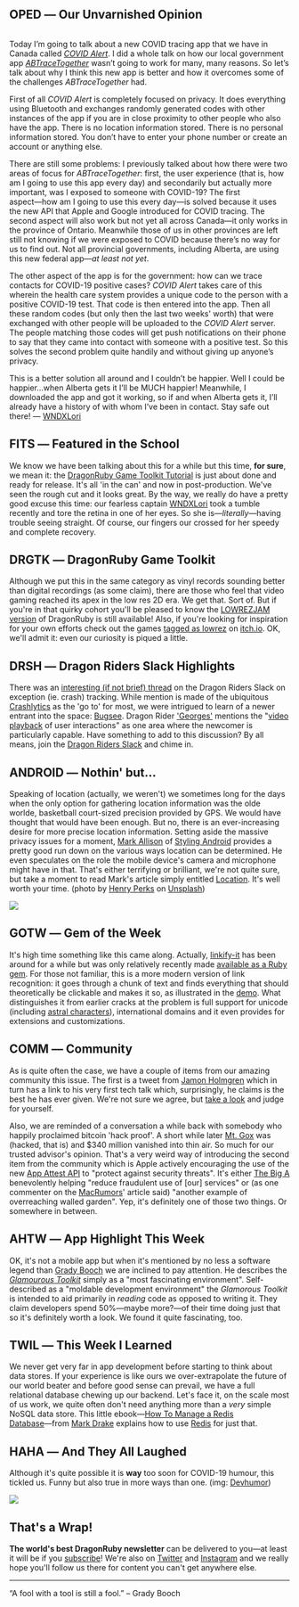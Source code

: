 <div style="display:none;font−size:0;line−height:0;max−height:0;mso−hide:all">DRD067: Canada's approach to app-based COVID alerts. Also, what Grady Booch finds fascinating. And all the other mobile app development news that's not quite fit to print.</div>

## OPED ― Our Unvarnished Opinion

<p><img src="https://dragonrubydispatch.com/assets/images/covid-alert-590x338px.png" alt="" title="" /></p>

Today I’m going to talk about a new COVID tracing app that we have in Canada called *[COVID Alert](/s/u44uR4)*. I did a whole talk on how our local government app *[ABTraceTogether](/s/8g0Se0)* wasn’t going to work for many, many reasons. So let’s talk about why I think this new app is better and how it overcomes some of the challenges *ABTraceTogether* had.

First of all *COVID Alert* is completely focused on privacy. It does everything using Bluetooth and exchanges randomly generated codes with other instances of the app if you are in close proximity to other people who also have the app. There is no location information stored. There is no personal information stored. You don’t have to enter your phone number or create an account or anything else.

There are still some problems: I previously talked about how there were two areas of focus for *ABTraceTogether*: first, the user experience (that is, how am I going to use this app every day) and secondarily but actually more important, was I exposed to someone with COVID-19? The first aspect―how am I going to use this every day―is solved because it uses the new API that Apple and Google introduced for COVID tracing. The second aspect will also work but not yet all across Canada―it only works in the province of Ontario. Meanwhile those of us in other provinces are left still not knowing if we were exposed to COVID because there’s no way for us to find out. Not all provincial governments, including Alberta, are using this new federal app―*at least not yet*.

The other aspect of the app is for the government: how can we trace contacts for COVID-19 positive cases? *COVID Alert* takes care of this wherein the health care system provides a unique code to the person with a positive COVID-19 test. That code is then entered into the app. Then all these random codes (but only then the last two weeks' worth) that were exchanged with other people will be uploaded to the *COVID Alert* server. The people matching those codes will get push notifications on their phone to say that they came into contact with someone with a positive test. So this solves the second problem quite handily and without giving up anyone’s privacy.

This is a better solution all around and I couldn’t be happier. Well I could be happier&#8230;when Alberta gets it I’ll be MUCH happier! Meanwhile, I downloaded the app and got it working, so if and when Alberta gets it, I’ll already have a history of with whom I’ve been in contact. Stay safe out there! ― [WNDXLori](/s/wSVwpp)

## FITS ― Featured in the School

We know we have been talking about this for a while but this time, **for sure**, we mean it: the [DragonRuby Game Toolkit Tutorial](/s/NSSdN2) is just about done and ready for release. It's all 'in the can' and now in post-production. We've seen the rough cut and it looks great. By the way, we really do have a pretty good excuse this time: our fearless captain [WNDXLori](/s/2fd8f2) took a tumble recently and tore the retina in one of her eyes. So she is―*literally*―having trouble seeing straight. Of course, our fingers our crossed for her speedy and complete recovery.

## DRGTK ― DragonRuby Game Toolkit

Although we put this in the same category as vinyl records sounding better than digital recordings (as some claim), there are those who feel that video gaming reached its apex in the low res 2D era. We get that. Sort of. But if you're in that quirky cohort you'll be pleased to know the [LOWREZJAM version](/s/mEE9En) of DragonRuby is still available! Also, if you're looking for inspiration for your own efforts check out the games [tagged as lowrez](/s/vv32hh) on [itch.io](/s/Dgg6mm). OK, we'll admit it: even our curiosity is piqued a little.

## DRSH ― Dragon Riders Slack Highlights

There was an [interesting (if not brief) thread](/s/yHH8yy) on the Dragon Riders Slack on exception (ie. crash) tracking. While mention is made of the ubiquitous [Crashlytics](/s/k4Wkk7) as the 'go to' for most, we were intrigued to learn of a newer entrant into the space: [Bugsee](/s/44O00O). Dragon Rider ['Georges'](/s/MAMaz7) mentions the "[video playback](/s/ooS9oT) of user interactions" as one area where the newcomer is particularly capable. Have something to add to this discussion? By all means, join the [Dragon Riders Slack](/s/5KOKOi) and chime in.

## ANDROID ― Nothin' but...

Speaking of location (actually, we weren't) we sometimes long for the days when the only option for gathering location information was the olde worlde, basketball court-sized precision provided by GPS. We would have thought that would have been enough. But no, there is an ever-increasing desire for more precise location information. Setting aside the massive privacy issues for a moment, [Mark Allison](/s/7M7M0t) of [Styling Android](/s/8eee68) provides a pretty good run down on the various ways location can be determined. He even speculates on the role the mobile device's camera and microphone might have in that. That's either terrifying or brilliant, we're not quite sure, but take a moment to read Mark's article simply entitled [Location](/s/2f8x8f). It's well worth your time. (photo by [Henry Perks](/s/bbub5u) on [Unsplash](/s/08Yp0Y))

![](https://dragonrubydispatch.com/assets/images/location-perks-590x338px.png)

## GOTW ― Gem of the Week

It's high time something like this came along. Actually, [linkify-it](/s/hhe7Je) has been around for a while but was only relatively recently made [available as a Ruby gem](/s/W4G6ql). For those not familiar, this is a more modern version of link recognition: it goes through a chunk of text and finds everything that should theoretically be clickable and makes it so, as illustrated in the [demo](/s/mm9mq7). What distinguishes it from earlier cracks at the problem is full support for unicode (including [astral characters](/s/zz0Kzz)), international domains and it even provides for extensions and customizations.

## COMM ― Community

As is quite often the case, we have a couple of items from our amazing community this issue. The first is a tweet from [Jamon Holmgren](/s/IIm92E) which in turn has a link to his very first tech talk which, surprisingly, he claims is the best he has ever given. We're not sure we agree, but [take a look](/s/cTST2S) and judge for yourself.

Also, we are reminded of a conversation a while back with somebody who happily proclaimed bitcoin 'hack proof'. A short while later [Mt. Gox](/s/3PPPJP) was (hacked, that is) and $340 million vanished into thin air. So much for our trusted advisor's opinion. That's a very weird way of introducing the second item from the community which is Apple actively encouraging the use of the new [App Attest API](/s/CC6dCh) to "protect against security threats". It's either [The Big A](/s/9yI9yI) benevolently helping "reduce fraudulent use of [our] services" or (as one commenter on the [MacRumors](/s/0020j2)' article said) "another example of overreaching walled garden". Yep, it's definitely one of those two things. Or somewhere in between.

## AHTW ― App Highlight This Week

OK, it's not a mobile app but when it's mentioned by no less a software legend than [Grady Booch](/s/hh2hXh) we are inclined to pay attention. He describes the *[Glamourous Toolkit](/s/VlYl3Y)* simply as a "most fascinating environment". Self-described as a "moldable development environment" the _Glamorous Toolkit_ is intended to aid primarily in *reading* code as opposed to writing it. They claim developers spend 50%―maybe more?―of their time doing just that so it's definitely worth a look. We found it quite fascinating, too.

## TWIL ― This Week I Learned

We never get very far in app development before starting to think about data stores. If your experience is like ours we over-extrapolate the future of our world beater and before good sense can prevail, we have a full relational database chewing up our backend. Let's face it, on the scale most of us work, we quite often don't need anything more than a *very* simple NoSQL data store. This little ebook―[How To Manage a Redis Database](/s/bV8SSb)―from [Mark Drake](/s/SSSSTd) explains how to use [Redis](/s/b4b6M4) for just that.

## HAHA ― And They All Laughed

Although it's quite possible it is **way** too soon for COVID-19 humour, this tickled us. Funny but also true in more ways than one. (img: [Devhumor](/s/GV55a1))

![](https://dragonrubydispatch.com/assets/images/linux-corona-590x695px.png)

## That's a Wrap!

**The world's best DragonRuby newsletter** can be delivered to you—at least it will be if you [subscribe](/s/4444vi)! We're also on [Twitter](/s/MdPMP4) and [Instagram](/s/c3ll93) and we really hope you'll follow us there for content you can't get anywhere else.

---------------------------------------

“A fool with a tool is still a fool.” – Grady Booch
